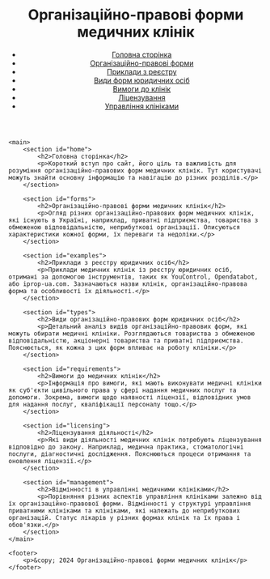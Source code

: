 <!DOCTYPE html>
<html lang="uk">
<head>
    <meta charset="UTF-8">
    <meta name="viewport" content="width=device-width, initial-scale=1.0">
    <title>Організаційно-правові форми медичних клінік</title>
    <link rel="stylesheet" href="styles.css">
</head>
<body>
    <header>
        <h1>Організаційно-правові форми медичних клінік</h1>
        <nav>
            <ul>
                <li><a href="#home">Головна сторінка</a></li>
                <li><a href="#forms">Організаційно-правові форми</a></li>
                <li><a href="#examples">Приклади з реєстру</a></li>
                <li><a href="#types">Види форм юридичних осіб</a></li>
                <li><a href="#requirements">Вимоги до клінік</a></li>
                <li><a href="#licensing">Ліцензування</a></li>
                <li><a href="#management">Управління клініками</a></li>
            </ul>
        </nav>
    </header>

    <main>
        <section id="home">
            <h2>Головна сторінка</h2>
            <p>Короткий вступ про сайт, його ціль та важливість для розуміння організаційно-правових форм медичних клінік. Тут користувачі можуть знайти основну інформацію та навігацію до різних розділів.</p>
        </section>

        <section id="forms">
            <h2>Організаційно-правові форми медичних клінік</h2>
            <p>Огляд різних організаційно-правових форм медичних клінік, які існують в Україні, наприклад, приватні підприємства, товариства з обмеженою відповідальністю, неприбуткові організації. Описуються характеристики кожної форми, їх переваги та недоліки.</p>
        </section>

        <section id="examples">
            <h2>Приклади з реєстру юридичних осіб</h2>
            <p>Приклади медичних клінік із реєстру юридичних осіб, отримані за допомогою інструментів, таких як YouControl, Opendatabot, або iprop-ua.com. Зазначаються назви клінік, організаційно-правова форма та особливості їх діяльності.</p>
        </section>

        <section id="types">
            <h2>Види організаційно-правових форм юридичних осіб</h2>
            <p>Детальний аналіз видів організаційно-правових форм, які можуть обирати медичні клініки. Розглядаються товариства з обмеженою відповідальністю, акціонерні товариства та приватні підприємства. Пояснюється, як кожна з цих форм впливає на роботу клініки.</p>
        </section>

        <section id="requirements">
            <h2>Вимоги до медичних клінік</h2>
            <p>Інформація про вимоги, які мають виконувати медичні клініки як суб'єкти цивільного права у сфері надання медичних послуг та допомоги. Зокрема, вимоги щодо наявності ліцензії, відповідних умов для надання послуг, кваліфікації персоналу тощо.</p>
        </section>

        <section id="licensing">
            <h2>Ліцензування діяльності</h2>
            <p>Які види діяльності медичних клінік потребують ліцензування відповідно до закону. Наприклад, медична практика, стоматологічні послуги, діагностичні дослідження. Пояснюються процеси отримання та оновлення ліцензії.</p>
        </section>

        <section id="management">
            <h2>Відмінності в управлінні медичними клініками</h2>
            <p>Порівняння різних аспектів управління клініками залежно від їх організаційно-правової форми. Відмінності у структурі управління приватними клініками та клініками, які належать до неприбуткових організацій. Статус лікарів у різних формах клінік та їх права і обов'язки.</p>
        </section>
    </main>

    <footer>
        <p>&copy; 2024 Організаційно-правові форми медичних клінік</p>
    </footer>
</body>
</html>
